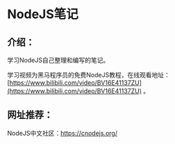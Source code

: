 # NodeJS笔记

## 介绍：

学习NodeJS自己整理和编写的笔记。

学习视频为黑马程序员的免费NodeJS教程，在线观看地址：[https://www.bilibili.com/video/BV16E41137ZU](https://www.bilibili.com/video/BV16E41137ZU) 。

## 网址推荐：

NodeJS中文社区：https://cnodejs.org/

